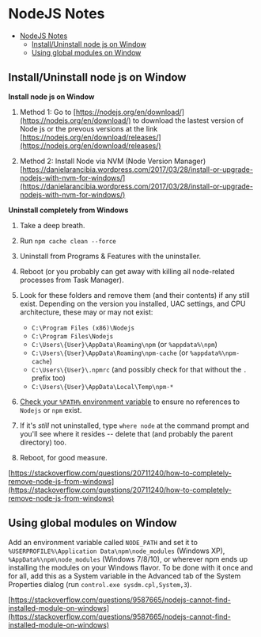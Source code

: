 # NodeJS Notes

- [NodeJS Notes](#nodejs-notes)
  - [Install/Uninstall node js on Window](#installuninstall-node-js-on-window)
  - [Using global modules on Window](#using-global-modules-on-window)

## Install/Uninstall node js on Window

**Install node js on Window**

 1. Method 1: Go to
    [https://nodejs.org/en/download/](https://nodejs.org/en/download/)
    to download the lastest version of Node js or the prevous versions
    at the link
    [https://nodejs.org/en/download/releases/](https://nodejs.org/en/download/releases/)
    
 2. Method 2: Install Node via NVM (Node Version Manager)
    [https://danielarancibia.wordpress.com/2017/03/28/install-or-upgrade-nodejs-with-nvm-for-windows/](https://danielarancibia.wordpress.com/2017/03/28/install-or-upgrade-nodejs-with-nvm-for-windows/)


**Uninstall completely from Windows**
1.  Take a deep breath.
    
2.  Run  `npm cache clean --force`
    
3.  Uninstall from Programs & Features with the uninstaller.
    
4.  Reboot (or you probably can get away with killing all node-related processes from Task Manager).
    
5.  Look for these folders and remove them (and their contents) if any still exist. Depending on the version you installed, UAC settings, and CPU architecture, these may or may not exist:
    
    -   `C:\Program Files (x86)\Nodejs`
    -   `C:\Program Files\Nodejs`
    -   `C:\Users\{User}\AppData\Roaming\npm`  (or  `%appdata%\npm`)
    -   `C:\Users\{User}\AppData\Roaming\npm-cache`  (or  `%appdata%\npm-cache`)
    -   `C:\Users\{User}\.npmrc`  (and possibly check for that without the  `.`  prefix too)
    -   `C:\Users\{User}\AppData\Local\Temp\npm-*`
6.  [Check your  `%PATH%`  environment variable](https://stackoverflow.com/questions/141344/how-to-check-if-directory-exists-in-path)  to ensure no references to  `Nodejs`  or  `npm`  exist.
    
7.  If it's  _still_  not uninstalled, type  `where node`  at the command prompt and you'll see where it resides -- delete that (and probably the parent directory) too.
    
8.  Reboot, for good measure.

[https://stackoverflow.com/questions/20711240/how-to-completely-remove-node-js-from-windows](https://stackoverflow.com/questions/20711240/how-to-completely-remove-node-js-from-windows)

## Using global modules on Window

Add an environment variable called `NODE_PATH` and set it to `%USERPROFILE%\Application Data\npm\node_modules` (Windows XP), `%AppData%\npm\node_modules` (Windows 7/8/10), or wherever npm ends up installing the modules on your Windows flavor. To be done with it once and for all, add this as a System variable in the Advanced tab of the System Properties dialog (run `control.exe sysdm.cpl,System,3`).

[https://stackoverflow.com/questions/9587665/nodejs-cannot-find-installed-module-on-windows](https://stackoverflow.com/questions/9587665/nodejs-cannot-find-installed-module-on-windows)
<!--stackedit_data:
eyJoaXN0b3J5IjpbMzExNTcyOTcxXX0=
-->